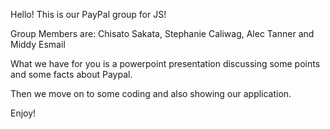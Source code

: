 Hello! This is our PayPal group for JS!

Group Members are: 
Chisato Sakata,
Stephanie Caliwag,
Alec Tanner and
Middy Esmail

What we have for you is a powerpoint presentation discussing some points and some facts about Paypal. 

Then we move on to some coding and also showing our application. 

Enjoy!
